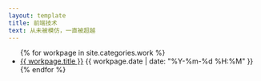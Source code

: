 ```yaml
---
layout: template
title: 前端技术
text: 从未被模仿，一直被超越
---
```

<ul>
	{% for workpage in site.categories.work %}
	<li>
	<a href="{{ site.baseurl }}{{ workpage.url }}">{{ workpage.title }}</a>
	<span>{{ workpage.date | date: "%Y-%m-%d %H:%M" }}</span>
	</li>
	{% endfor %}
</ul>